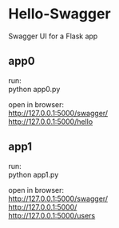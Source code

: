 # Hello-Swagger
Swagger UI for a Flask app

## app0 
run:  
python app0.py

open in browser:  
http://127.0.0.1:5000/swagger/  
http://127.0.0.1:5000/hello  

## app1
run:  
python app1.py

open in browser: <br />
http://127.0.0.1:5000/swagger/  
http://127.0.0.1:5000/  
http://127.0.0.1:5000/users

